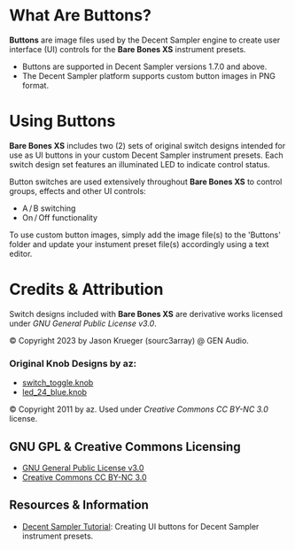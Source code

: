 # What Are Buttons?

**Buttons** are image files used by the Decent Sampler engine to create user interface (UI) controls for the **Bare Bones XS** instrument presets.

 - Buttons are supported in Decent Sampler versions 1.7.0 and above.
 - The Decent Sampler platform supports custom button images in PNG format.


# Using Buttons

**Bare Bones XS** includes two (2) sets of original switch designs intended for use as UI buttons in your custom Decent Sampler instrument presets. Each switch design set features an illuminated LED to indicate control status.

Button switches are used extensively throughout **Bare Bones XS** to control groups, effects and other UI controls:

 - A&thinsp;/&thinsp;B switching
 - On&thinsp;/&thinsp;Off functionality 

To use custom button images, simply add the image file(s) to the 'Buttons' folder and update your instument preset file(s) accordingly using a text editor.


# Credits & Attribution

Switch designs included with **Bare Bones XS** are derivative works licensed under *GNU General Public License v3.0*.

© Copyright 2023 by Jason Krueger (sourc3array) @ GEN Audio.


### Original Knob Designs by az:

 - [switch_toggle.knob]( https://www.g200kg.com/en/webknobman/gallery.php?m=p&p=1854 ) 
 - [led_24_blue.knob]( https://www.g200kg.com/en/webknobman/gallery.php?m=p&p=53 )
 
© Copyright 2011 by az. Used under *Creative Commons CC BY-NC 3.0* license.


## GNU GPL & Creative Commons Licensing

- [GNU General Public License v3.0]( https://www.gnu.org/licenses/gpl-3.0.en.html )
- [Creative Commons CC BY-NC 3.0]( https://creativecommons.org/licenses/by/3.0/ )

## Resources & Information

- [Decent Sampler Tutorial]( https://www.decentsamples.com/2022/11/27/for-sample-creators-how-to-create-buttons-in-your-sample-libraries/ ): Creating UI buttons for Decent Sampler instrument presets.
